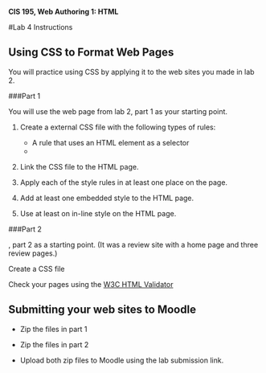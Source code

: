 **CIS 195, Web Authoring 1: HTML**

#Lab 4 Instructions



## Using CSS to Format Web Pages

You will practice using CSS by applying it to the web sites you made in lab 2.

###Part 1

You will use the web page from lab 2, part 1 as your starting point. 

1. Create a external CSS file with the following types of rules:
   - A rule that uses an HTML element as a selector
   - 

2. Link the CSS file to the HTML page.
3. Apply each of the style rules in at least one place on the page.
4. Add at least one embedded style to the HTML page.
5. Use at least on in-line style on the HTML page.

###Part 2

, part 2 as a starting point. (It was a review site with a home page and three review pages.)

Create a CSS file 

Check your pages using the [W3C HTML Validator](https://validator.w3.org)  



## Submitting your web sites to Moodle

- Zip the files in part 1

- Zip the files in part 2

- Upload both zip files to Moodle using the lab submission link.

  



